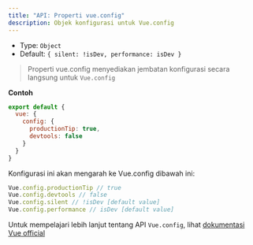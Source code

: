 ```yaml
---
title: "API: Properti vue.config"
description: Objek konfigurasi untuk Vue.config
---
```


- Type: `Object`
- Default: `{ silent: !isDev, performance: isDev }`

> Properti vue.config menyediakan jembatan konfigurasi secara langsung untuk `Vue.config`


**Contoh**

```js
export default {
  vue: {
    config: {
      productionTip: true,
      devtools: false
    }
  }
}
```

Konfigurasi ini akan mengarah ke Vue.config dibawah ini:

``` js
Vue.config.productionTip // true
Vue.config.devtools // false
Vue.config.silent // !isDev [default value]
Vue.config.performance // isDev [default value]
```


Untuk mempelajari lebih lanjut tentang API `Vue.config`, lihat [dokumentasi Vue official](https://vuejs.org/v2/api/#Global-Config)
